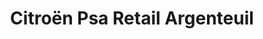 ---
title: "Citroën Psa Retail Argenteuil"
url: /argenteuil/citroen-psa-retail-argenteuil/
shop: Autohaus
---
